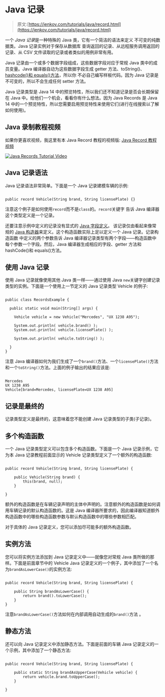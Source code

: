 # Java 记录

> 原文:[https://jenkov.com/tutorials/java/record.html](https://jenkov.com/tutorials/java/record.html)

一个 *Java* *记录*是一种特殊的 Java 类，它有一个简洁的语法来定义 不可变的纯数据类。Java 记录实例对于保存从数据库 查询返回的记录、从远程服务调用返回的记录、从 CSV 文件读取的记录或者类似的用例非常有用。

Java 记录由一个或多个数据字段组成，这些数据字段对应于常规 Java 类中的成员变量。Java 编译器自动为这些数据字段生成 getter 方法、toString()、 [hashcode()和 equals()方法](/java-collections/hashcode-equals.html)，所以你 不必自己编写样板代码。因为 Java 记录是不可变的，所以不会生成任何 setter 方法。

Java 记录类型是 Java 14 中的预览特性，所以我们还不知道记录是否会长期保留在 Java 中。给他们一个机会，看看你有什么想法。因为 Java Records 是 Java 14 中的一个预览特性，所以您需要启用预览特性来使用它们(进行在线搜索以了解如何使用)。

## Java 录制教程视频

如果你更喜欢视频，我这里有本 Java Record 教程的视频版: [Java Record 教程视频](https://www.youtube.com/watch?v=xs7DiEIHW0U)

[![Java Records Tutorial Video](../Images/76503a00d5496bec4539d118ad56572c.png)](https://www.youtube.com/watch?v=xs7DiEIHW0U)

## Java 记录语法

Java 记录语法非常简单。下面是一个 Java 记录建模车辆的示例:

```

public record Vehicle(String brand, String licensePlate) {}

```

注意这个例子是如何使用`record`而不是`class`的。`record`关键字 告诉 Java 编译器这个类型定义是一个记录。

还要注意示例中定义的记录没有显式的 [Java 字段定义](fields.html)。 该记录仅由看起来像常规的 [Java 构造器](constructor.html)来定义。这个构造函数实际上足以定义一个 Java 记录。记录构造函数 中定义的两个参数告诉 Java 编译器记录类型有两个字段——构造函数中每个参数一个字段。然后，Java 编译器生成相应的字段、getter 方法和 hashCode()和 equals()方法。

## 使用 Java 记录

使用 Java 记录就像使用其他 Java 类一样——通过使用 Java `new`关键字创建记录类型的实例。下面是一个使用上一节定义的 Java 记录类型 Vehicle 的例子:

```

public class RecordsExample {

  public static void main(String[] args) {

    Vehicle vehicle = new Vehicle("Mercedes", "UX 1238 A95");

    System.out.println( vehicle.brand() );
    System.out.println( vehicle.licensePlate() );

    System.out.println( vehicle.toString() );

  }
}

```

注意 Java 编译器如何为我们生成了一个`brand()`方法、一个`licensePlate()`方法 和一个`toString()`方法。上面的例子输出的结果应该是:

```

Mercedes
UX 1238 A95
Vehicle[brand=Mercedes, licensePlate=UX 1238 A95]

```

## 记录是最终的

记录类型定义是最终的，这意味着您不能创建 Java 记录类型的子类(子记录)。

## 多个构造函数

一个 Java 记录类型定义可以包含多个构造函数。下面是一个 Java 记录示例，它为本 Java 记录教程前面显示的 Vehicle 记录类型定义了一个额外的构造函数:

```

public record Vehicle(String brand, String licensePlate) {

    public Vehicle(String brand) {
        this(brand, null);
    }

}

```

额外的构造函数是在车辆记录声明的主体中声明的。注意额外的构造函数是如何调用车辆记录的默认构造函数的。这是 Java 编译器所要求的，因此编译器知道额外构造函数中的哪些构造函数参数与默认构造函数中的哪些参数相匹配。

对于具体的 Java 记录定义，您可以添加尽可能多的额外构造函数。

## 实例方法

您可以将实例方法添加到 Java 记录定义中——就像您对常规 Java 类所做的那样。下面是前面章节中的 Vehicle Java 记录定义的一个例子，其中添加了一个名为`brandAsLowerCase()`的实例方法:

```

public record Vehicle(String brand, String licensePlate) {

    public String brandAsLowerCase() {
        return brand().toLowerCase();
    }
}

```

注意`brandAsLowerCase()`方法如何在内部调用自动生成的`brand()`方法 。

## 静态方法

还可以向 Java 记录定义中添加静态方法。下面是前面的车辆 Java 记录定义的一个示例，其中添加了一个静态方法:

```

public record Vehicle(String brand, String licensePlate) {

    public static String brandAsUpperCase(Vehicle vehicle) {
        return vehicle.brand.toUpperCase();
    }

}

```